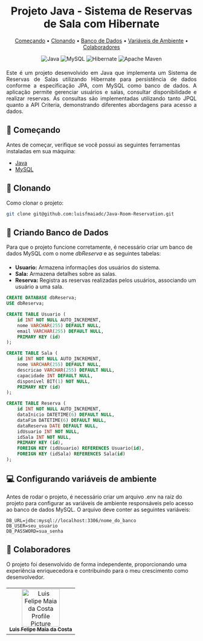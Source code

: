 <h1 align="center">Projeto Java - Sistema de Reservas de Sala com Hibernate</h1>
<p align="center">
 <a href="#started">Começando</a> • 
  <a href="#cloning">Clonando</a> •
 <a href="#creating">Banco de Dados</a> •
 <a href="#environment">Variáveis de Ambiente</a> •
 <a href="#colab">Colaboradores</a>
</p>

<p align="center" style="margin-bottom: 20;">
    <img src="https://img.shields.io/badge/java-%23ED8B00.svg?style=for-the-badge&logo=openjdk&logoColor=white" alt="Java" />
    <img src="https://img.shields.io/badge/mysql-4479A1.svg?style=for-the-badge&logo=mysql&logoColor=white" alt="MySQL" />
    <img src="https://img.shields.io/badge/Hibernate-59666C?style=for-the-badge&logo=Hibernate&logoColor=white" alt="Hibernate" />
    <img src="https://img.shields.io/badge/Apache%20Maven-C71A36?style=for-the-badge&logo=Apache%20Maven&logoColor=white" alt="Apache Maven" />
</p>

<p style="text-align: justify;">Este é um projeto desenvolvido em Java que implementa um Sistema de Reservas de Salas utilizando Hibernate para persistência de dados conforme a especificação JPA, com MySQL como banco de dados. A aplicação permite gerenciar usuários e salas, consultar disponibilidade e realizar reservas. As consultas são implementadas utilizando tanto JPQL quanto a API Criteria, demonstrando diferentes abordagens para acesso a dados.</p>

<h2 id="started">🚀 Começando</h2>

Antes de começar, verifique se você possui as seguintes ferramentas instaladas em sua máquina:

- [Java](https://www.oracle.com/java/technologies/downloads/#java22)
- [MySQL](https://dev.mysql.com/downloads/installer/)

<h2 id="cloning">👾 Clonando</h2>

Como clonar o projeto:
```bash
git clone git@github.com:luisfmaiadc/Java-Room-Reservation.git
```

<h2 id="creating">💾 Criando Banco de Dados</h2>
<p style="margin-bottom: 20;">Para que o projeto funcione corretamente, é necessário criar um banco de dados MySQL com o nome <i>dbReserva</i> e as seguintes tabelas:</p>

- <b>Usuario:</b> Armazena informações dos usuários do sistema.
- <b>Sala:</b> Armazena detalhes sobre as salas.
- <b>Reserva:</b> Registra as reservas realizadas pelos usuários, associando um usuário a uma sala.


```SQL
CREATE DATABASE dbReserva;
USE dbReserva;

CREATE TABLE Usuario (
    id INT NOT NULL AUTO_INCREMENT,
    nome VARCHAR(255) DEFAULT NULL,
    email VARCHAR(255) DEFAULT NULL,
    PRIMARY KEY (id)
);

CREATE TABLE Sala (
    id INT NOT NULL AUTO_INCREMENT,
    nome VARCHAR(255) DEFAULT NULL,
    descricao VARCHAR(255) DEFAULT NULL,
    capacidade INT DEFAULT NULL,
    disponivel BIT(1) NOT NULL,
    PRIMARY KEY (id)
);

CREATE TABLE Reserva (
    id INT NOT NULL AUTO_INCREMENT,
    dataInicio DATETIME(6) DEFAULT NULL,
    dataFim DATETIME(6) DEFAULT NULL,
    dataReserva DATE DEFAULT NULL,
    idUsuario INT NOT NULL,
    idSala INT NOT NULL,
    PRIMARY KEY (id),
    FOREIGN KEY (idUsuario) REFERENCES Usuario(id),
    FOREIGN KEY (idSala) REFERENCES Sala(id)
);

```

<h2 id="environment">💻 Configurando variáveis de ambiente</h2>

Antes de rodar o projeto, é necessário criar um arquivo .env na raiz do projeto para configurar as variáveis de ambiente responsáveis pelo acesso ao banco de dados MySQL. O arquivo deve conter as seguintes variáveis:

```env
DB_URL=jdbc:mysql://localhost:3306/nome_do_banco
DB_USER=seu_usuario
DB_PASSWORD=sua_senha
```

<h2 id="colab">🤝 Colaboradores</h2>
<p style="margin-bottom: 20;">O projeto foi desenvolvido de forma independente, proporcionando uma experiência enriquecedora e contribuindo para o meu crescimento como desenvolvedor.</p>
<table>
  <tr>
    <td align="center">
      <a href="#">
        <img src="https://avatars.githubusercontent.com/u/168129517?v=4&size=64" width="100px;" alt="Luis Felipe Maia da Costa Profile Picture"/><br>
        <sub>
          <b>Luis Felipe Maia da Costa</b>
        </sub>
      </a>
    </td>
  </tr>
</table>



